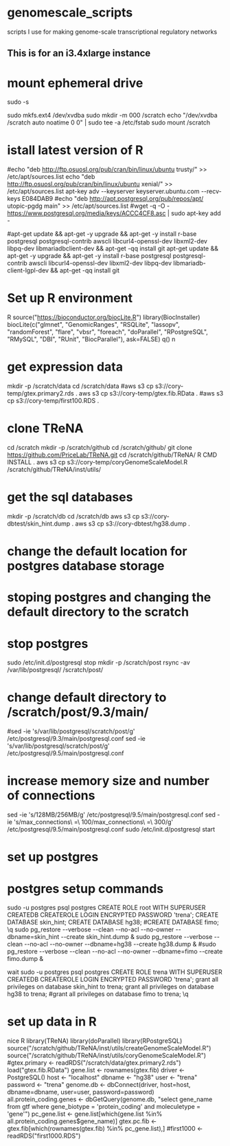 # genomescale_scripts
scripts I use for making genome-scale transcriptional regulatory networks
## This is for an i3.4xlarge instance

# mount ephemeral drive
sudo -s

sudo mkfs.ext4 /dev/xvdba
sudo mkdir -m 000 /scratch 
echo "/dev/xvdba /scratch auto noatime 0 0" | sudo tee -a /etc/fstab
sudo mount /scratch

# istall latest version of R
#echo "deb http://ftp.osuosl.org/pub/cran/bin/linux/ubuntu trusty/" >> /etc/apt/sources.list
echo "deb http://ftp.osuosl.org/pub/cran/bin/linux/ubuntu xenial/" >> /etc/apt/sources.list
apt-key adv --keyserver keyserver.ubuntu.com --recv-keys E084DAB9
#echo "deb http://apt.postgresql.org/pub/repos/apt/ utopic-pgdg main" >> /etc/apt/sources.list
#wget -q -O - https://www.postgresql.org/media/keys/ACCC4CF8.asc | sudo apt-key add -

#apt-get update && apt-get -y upgrade && apt-get -y install r-base postgresql postgresql-contrib awscli libcurl4-openssl-dev libxml2-dev libpq-dev libmariadbclient-dev && apt-get -qq install git
apt-get update && apt-get -y upgrade && apt-get -y install r-base postgresql postgresql-contrib awscli libcurl4-openssl-dev libxml2-dev libpq-dev libmariadb-client-lgpl-dev && apt-get -qq install git

# Set up R environment
R
source("https://bioconductor.org/biocLite.R")
library(BiocInstaller)
biocLite(c("glmnet", "GenomicRanges", "RSQLite", "lassopv", "randomForest", "flare", "vbsr", "foreach", "doParallel", "RPostgreSQL", "RMySQL", "DBI", "RUnit", "BiocParallel"), ask=FALSE)
q()
n

# get expression data
mkdir -p /scratch/data
cd /scratch/data
#aws s3 cp s3://cory-temp/gtex.primary2.rds .
aws s3 cp s3://cory-temp/gtex.fib.RData .
#aws s3 cp s3://cory-temp/first100.RDS .

# clone TReNA
cd /scratch
mkdir -p /scratch/github
cd /scratch/github/
git clone https://github.com/PriceLab/TReNA.git
cd /scratch/github/TReNA/
R CMD INSTALL .
aws s3 cp s3://cory-temp/coryGenomeScaleModel.R /scratch/github/TReNA/inst/utils/

# get the sql databases
mkdir -p /scratch/db
cd /scratch/db
aws s3 cp s3://cory-dbtest/skin_hint.dump .
aws s3 cp s3://cory-dbtest/hg38.dump .

# change the default location for postgres database storage
# stoping postgres and changing the default directory to the scratch
# stop postgres
sudo /etc/init.d/postgresql stop
mkdir -p /scratch/post
rsync -av /var/lib/postgresql/ /scratch/post/
# change default directory to /scratch/post/9.3/main/
#sed -ie 's/var\/lib\/postgresql/scratch\/post/g' /etc/postgresql/9.3/main/postgresql.conf
sed -ie 's/var\/lib\/postgresql/scratch\/post/g' /etc/postgresql/9.5/main/postgresql.conf

# increase memory size and number of connections
sed -ie 's/128MB/256MB/g' /etc/postgresql/9.5/main/postgresql.conf
sed -ie 's/max_connections\ =\ 100/max_connections\ =\ 300/g' /etc/postgresql/9.5/main/postgresql.conf
sudo /etc/init.d/postgresql start

# set up postgres
# postgres setup commands
sudo -u postgres psql postgres
CREATE ROLE root WITH SUPERUSER CREATEDB CREATEROLE LOGIN ENCRYPTED PASSWORD 'trena';
CREATE DATABASE skin_hint;
CREATE DATABASE hg38;
#CREATE DATABASE fimo;
\q
sudo pg_restore --verbose --clean --no-acl --no-owner --dbname=skin_hint --create skin_hint.dump &
sudo pg_restore --verbose --clean --no-acl --no-owner --dbname=hg38 --create hg38.dump &
#sudo pg_restore --verbose --clean --no-acl --no-owner --dbname=fimo --create fimo.dump &

wait
sudo -u postgres psql postgres
CREATE ROLE trena WITH SUPERUSER CREATEDB CREATEROLE LOGIN ENCRYPTED PASSWORD 'trena';
grant all privileges on database skin_hint to trena;
grant all privileges on database hg38 to trena;
#grant all privileges on database fimo to trena;
\q

# set up data in R
nice R
library(TReNA)
library(doParallel)
library(RPostgreSQL)
source("/scratch/github/TReNA/inst/utils/createGenomeScaleModel.R")
source("/scratch/github/TReNA/inst/utils/coryGenomeScaleModel.R")
#gtex.primary <- readRDS("/scratch/data/gtex.primary2.rds")
load("gtex.fib.RData")
gene.list <- rownames(gtex.fib)
driver <- PostgreSQL()
host <- "localhost"
dbname <- "hg38"
user <- "trena"
password <- "trena"
genome.db <- dbConnect(driver, host=host, dbname=dbname, user=user, password=password)
all.protein_coding.genes <- dbGetQuery(genome.db, "select gene_name from gtf where gene_biotype = 'protein_coding' and moleculetype = 'gene'")
pc_gene.list <- gene.list[which(gene.list %in% all.protein_coding.genes$gene_name)]
gtex.pc.fib <- gtex.fib[which(rownames(gtex.fib) %in% pc_gene.list),]
#first1000 <- readRDS("first1000.RDS")








